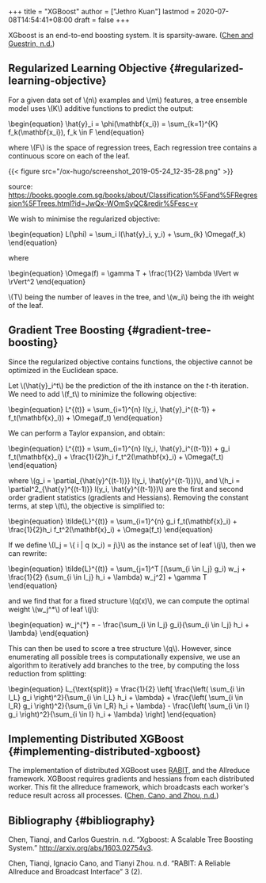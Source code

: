 +++
title = "XGBoost"
author = ["Jethro Kuan"]
lastmod = 2020-07-08T14:54:41+08:00
draft = false
+++

XGboost is an end-to-end boosting system. It is sparsity-aware. ([Chen and Guestrin, n.d.](#orgc05715f))

## Regularized Learning Objective {#regularized-learning-objective}

For a given data set of \\(n\\) examples and \\(m\\) features, a tree ensemble
model uses \\(K\\) additive functions to predict the output:

\begin{equation}
\hat{y}\_i = \phi(\mathbf{x_i}) = \sum\_{k=1}^{K} f_k(\mathbf{x_i}),
f_k \in F
\end{equation}

where \\(F\\) is the space of regression trees, Each regression tree
contains a continuous score on each of the leaf.

{{< figure src="/ox-hugo/screenshot_2019-05-24_12-35-28.png" >}}

source:
<https://books.google.com.sg/books/about/Classification%5Fand%5FRegression%5FTrees.html?id=JwQx-WOmSyQC&redir%5Fesc=y>

We wish to minimise the regularized objective:

\begin{equation}
L(\phi) = \sum_i l(\hat{y}\_i, y_i) + \sum\_{k} \Omega(f_k)
\end{equation}

where

\begin{equation}
\Omega(f) = \gamma T + \frac{1}{2} \lambda \lVert w \rVert^2
\end{equation}

\\(T\\) being the number of leaves in the tree, and \\(w_i\\) being the ith
weight of the leaf.

## Gradient Tree Boosting {#gradient-tree-boosting}

Since the regularized objective contains functions, the objective
cannot be optimized in the Euclidean space.

Let \\(\hat{y}\_i^t\\) be the prediction of the ith instance on the $t$-th
iteration. We need to add \\(f_t\\) to minimize the following objective:

\begin{equation}
L^{(t)} = \sum\_{i=1}^{n} l(y_i, \hat{y}\_i^{(t-1)} +
f_t(\mathbf{x}\_i)) + \Omega(f_t)
\end{equation}

We can perform a Taylor expansion, and obtain:

\begin{equation}
L^{(t)} = \sum\_{i=1}^{n} l(y_i, \hat{y}\_i^{(t-1)}) + g_i
f_t(\mathbf{x}\_i) + \frac{1}{2}h_i f_t^2(\mathbf{x}\_i) + \Omega(f_t)
\end{equation}

where \\(g_i = \partial\_{\hat{y}^{(t-1)}} l(y_i, \hat{y}^{(t-1)})\\), and
\\(h_i = \partial^2\_{\hat{y}^{(t-1)}} l(y_i, \hat{y}^{(t-1)})\\) are the
first and second order gradient statistics (gradients and Hessians).
Removing the constant terms, at step \\(t\\), the objective is simplified to:

\begin{equation}
\tilde{L}^{(t)} = \sum\_{i=1}^{n} g_i f_t(\mathbf{x}\_i) + \frac{1}{2}h_i
f_t^2(\mathbf{x}\_i) + \Omega(f_t)
\end{equation}

If we define \\(I_j = \\{ i | q (x_i) = j\\}\\) as the instance set of leaf
\\(j\\), then we can rewrite:

\begin{equation}
\tilde{L}^{(t)} = \sum\_{j=1}^T [(\sum\_{i \in I\_j} g\_i) w\_j +
\frac{1}{2} (\sum\_{i \in I\_j} h\_i + \lambda) w\_j^2] + \gamma T
\end{equation}

and we find that for a fixed structure \\(q(x)\\), we can compute the
optimal weight \\(w_j^\*\\) of leaf \\(j\\):

\begin{equation}
w_j^{\*} = - \frac{\sum\_{i \in I_j} g_i}{\sum\_{i \in I_j} h_i + \lambda}
\end{equation}

This can then be used to score a tree structure \\(q\\). However, since
enumerating all possible trees is computationally expensive, we use
an algorithm to iteratively add branches to the tree, by computing the
loss reduction from splitting:

\begin{equation}
L\_{\text{split}} = \frac{1}{2} \left[ \frac{\left( \sum\_{i \in I\_L}
g\_i \right)^2}{\sum\_{i \in I\_L} h\_i + \lambda} + \frac{\left( \sum\_{i \in I\_R}
g\_i \right)^2}{\sum\_{i \in I\_R} h\_i + \lambda} - \frac{\left( \sum\_{i \in I}
g\_i \right)^2}{\sum\_{i \in I} h\_i + \lambda} \right]
\end{equation}

## Implementing Distributed XGBoost {#implementing-distributed-xgboost}

The implementation of distributed XGBoost uses [RABIT](https://github.com/dmlc/rabit), and the
Allreduce framework. XGBoost requires gradients and hessians from each
distributed worker. This fit the allreduce framework, which broadcasts
each worker's reduce result across all processes. ([Chen, Cano, and Zhou, n.d.](#org4f98f62))

## Bibliography {#bibliography}

<a id="orgc05715f"></a>Chen, Tianqi, and Carlos Guestrin. n.d. “Xgboost: A Scalable Tree Boosting System.” <http://arxiv.org/abs/1603.02754v3>.

<a id="org4f98f62"></a>Chen, Tianqi, Ignacio Cano, and Tianyi Zhou. n.d. “RABIT: A Reliable Allreduce and Broadcast Interface” 3 (2).
